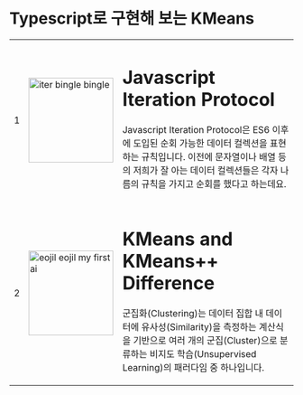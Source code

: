 # Typescript로 구현해 보는 KMeans

<table>
  <colgroup>
    <col style="width: min-content;"/>
    <col style="min-width: 150px;"/>
    <col width="*"/>
  </colgroup>
  <tbody>
    <tr>
      <td>1</td>
      <td>
        <img src="https://github.com/formegusto/kmeans-ts/assets/52296323/8e757bce-315e-4868-a2d6-3fbdd606848d" alt="iter bingle bingle" style="width: 150px; height: 150px;"/>
      </td>
      <td>
        <h1>Javascript Iteration Protocol</h1>
        <p>Javascript Iteration Protocol은 ES6 이후에 도입된 순회 가능한 데이터 컬렉션을 표현하는 규칙입니다. 이전에 문자열이나 배열 등의 저희가 잘 아는 데이터 컬렉션들은 각자 나름의 규칙을 가지고 순회를 했다고 하는데요.</p>
      </td>
    </tr>
    <tr>
      <td>2</td>
      <td>
        <img src="https://github.com/formegusto/kmeans-ts/assets/52296323/2afee5d7-659e-435b-a711-e31624fec844" alt="eojil eojil my first ai" style="width: 150px; height: 150px;"/>
      </td>
      <td>
        <h1>KMeans and KMeans++ Difference</h1>
        <p>군집화(Clustering)는 데이터 집합 내 데이터에 유사성(Similarity)을 측정하는 계산식을 기반으로 여러 개의 군집(Cluster)으로 분류하는 비지도 학습(Unsupervised Learning)의 패러다임 중 하나입니다.</p>
      </td>
    </tr>
  </tbody>
</table>
